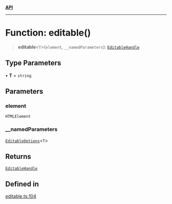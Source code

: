 [**API**](../API.md)

***

# Function: editable()

> **editable**\<`T`\>(`element`, `__namedParameters`): [`EditableHandle`](../interfaces/EditableHandle.md)

## Type Parameters

• **T** = `string`

## Parameters

### element

`HTMLElement`

### \_\_namedParameters

[`EditableOptions`](../interfaces/EditableOptions.md)\<`T`\>

## Returns

[`EditableHandle`](../interfaces/EditableHandle.md)

## Defined in

[editable.ts:104](https://github.com/inokawa/edix/blob/0221f7169064b4e3b1503af85d86c7e3fcc9e65a/src/core/editable.ts#L104)
